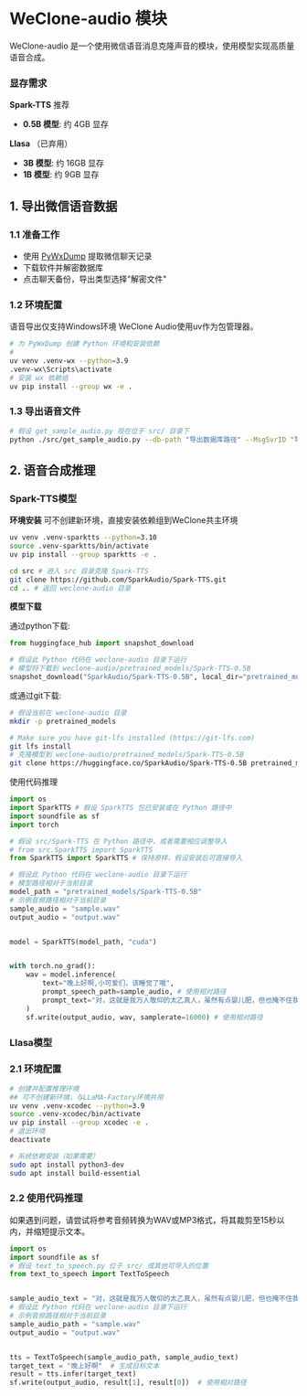 # WeClone-audio 模块

WeClone-audio 是一个使用微信语音消息克隆声音的模块，使用模型实现高质量语音合成。
### 显存需求
**Spark-TTS** 推荐
- **0.5B 模型**: 约 4GB 显存

**Llasa** （已弃用）
- **3B 模型**: 约 16GB 显存
- **1B 模型**: 约 9GB 显存  




## 1. 导出微信语音数据

### 1.1 准备工作
- 使用 [PyWxDump](https://github.com/xaoyaoo/PyWxDump) 提取微信聊天记录
- 下载软件并解密数据库
- 点击聊天备份，导出类型选择"解密文件"

### 1.2 环境配置
语音导出仅支持Windows环境
WeClone Audio使用uv作为包管理器。 
```bash
# 为 PyWxDump 创建 Python 环境和安装依赖
# 
uv venv .venv-wx --python=3.9
.venv-wx\Scripts\activate
# 安装 wx 依赖组
uv pip install --group wx -e .
```

### 1.3 导出语音文件
```bash
# 假设 get_sample_audio.py 现在位于 src/ 目录下
python ./src/get_sample_audio.py --db-path "导出数据库路径" --MsgSvrID "导出聊天记录的MsgSvrID字段"
```

## 2. 语音合成推理
### Spark-TTS模型

**环境安装**
可不创建新环境，直接安装依赖组到WeClone共主环境

```bash
uv venv .venv-sparktts --python=3.10
source .venv-sparktts/bin/activate
uv pip install --group sparktts -e .

cd src # 进入 src 目录克隆 Spark-TTS
git clone https://github.com/SparkAudio/Spark-TTS.git
cd .. # 返回 weclone-audio 目录
```

**模型下载**

通过python下载:
```python
from huggingface_hub import snapshot_download

# 假设此 Python 代码在 weclone-audio 目录下运行
# 模型将下载到 weclone-audio/pretrained_models/Spark-TTS-0.5B
snapshot_download("SparkAudio/Spark-TTS-0.5B", local_dir="pretrained_models/Spark-TTS-0.5B")
```

或通过git下载:
```sh
# 假设当前在 weclone-audio 目录
mkdir -p pretrained_models

# Make sure you have git-lfs installed (https://git-lfs.com)
git lfs install
# 克隆模型到 weclone-audio/pretrained_models/Spark-TTS-0.5B
git clone https://huggingface.co/SparkAudio/Spark-TTS-0.5B pretrained_models/Spark-TTS-0.5B
```
使用代码推理
```python
import os
import SparkTTS # 假设 SparkTTS 包已安装或在 Python 路径中
import soundfile as sf
import torch

# 假设 src/Spark-TTS 在 Python 路径中，或者需要相应调整导入
# from src.SparkTTS import SparkTTS
from SparkTTS import SparkTTS # 保持原样，假设安装后可直接导入

# 假设此 Python 代码在 weclone-audio 目录下运行
# 模型路径相对于当前目录
model_path = "pretrained_models/Spark-TTS-0.5B"
# 示例音频路径相对于当前目录
sample_audio = "sample.wav"
output_audio = "output.wav"


model = SparkTTS(model_path, "cuda")


with torch.no_grad():
    wav = model.inference(
        text="晚上好啊,小可爱们，该睡觉了哦",
        prompt_speech_path=sample_audio, # 使用相对路径
        prompt_text="对，这就是我万人敬仰的太乙真人，虽然有点婴儿肥，但也掩不住我逼人的帅气。",
    )
    sf.write(output_audio, wav, samplerate=16000) # 使用相对路径
```
### Llasa模型
### 2.1 环境配置
```bash
# 创建并配置推理环境 
## 可不创建新环境，与LLaMA-Factory环境共用
uv venv .venv-xcodec --python=3.9
source .venv-xcodec/bin/activate
uv pip install --group xcodec -e .
# 退出环境
deactivate

# 系统依赖安装（如果需要）
sudo apt install python3-dev 
sudo apt install build-essential
```

### 2.2 使用代码推理
如果遇到问题，请尝试将参考音频转换为WAV或MP3格式，将其裁剪至15秒以内，并缩短提示文本。
```python
import os
import soundfile as sf
# 假设 text_to_speech.py 位于 src/ 或其他可导入的位置
from text_to_speech import TextToSpeech


sample_audio_text = "对，这就是我万人敬仰的太乙真人，虽然有点婴儿肥，但也掩不住我逼人的帅气。"  # 示例音频文本
# 假设此 Python 代码在 weclone-audio 目录下运行
# 示例音频路径相对于当前目录
sample_audio_path = "sample.wav"
output_audio = "output.wav"


tts = TextToSpeech(sample_audio_path, sample_audio_text)
target_text = "晚上好啊"  # 生成目标文本
result = tts.infer(target_text)
sf.write(output_audio, result[1], result[0])  # 使用相对路径
```
   

